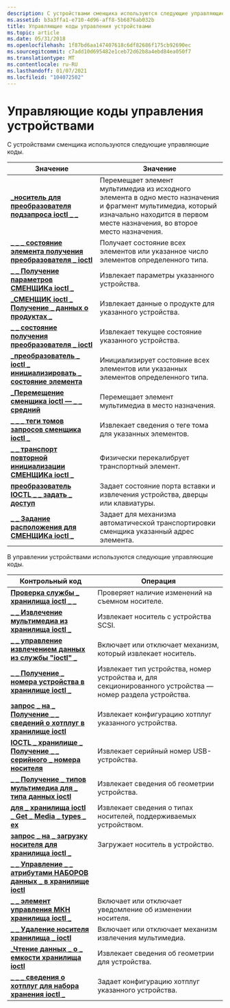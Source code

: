 ```yaml
---
description: С устройствами сменщика используются следующие управляющие коды.
ms.assetid: b3a3ffa1-e710-4d96-aff8-5b6876ab032b
title: Управляющие коды управления устройствами
ms.topic: article
ms.date: 05/31/2018
ms.openlocfilehash: 1f87bd6aa147407618c6df82686f175cb92690ec
ms.sourcegitcommit: c7add10d695482e1ceb72d62b8a4ebd84ea050f7
ms.translationtype: MT
ms.contentlocale: ru-RU
ms.lasthandoff: 01/07/2021
ms.locfileid: "104072502"
---
```

# <a name="device-management-control-codes"></a>Управляющие коды управления устройствами

С устройствами сменщика используются следующие управляющие коды.



| Значение                                                                                          | Значение                                                                                                                                              |
|------------------------------------------------------------------------------------------------|------------------------------------------------------------------------------------------------------------------------------------------------------|
| [**\_носитель для преобразователя подзапроса ioctl \_ \_**](/windows/desktop/api/WinIoCtl/ni-winioctl-ioctl_changer_exchange_medium)                      | Перемещает элемент мультимедиа из исходного элемента в одно место назначения и фрагмент мультимедиа, который изначально находится в первом месте назначения, во второе место назначения. |
| [**\_ \_ \_ состояние элемента получения преобразователя \_ ioctl**](/windows/desktop/api/WinIoCtl/ni-winioctl-ioctl_changer_get_element_status)               | Получает состояние всех элементов или указанное число элементов определенного типа.                                                         |
| [**\_ \_ Получение параметров СМЕНЩИКа ioctl \_**](/windows/desktop/api/WinIoCtl/ni-winioctl-ioctl_changer_get_parameters)                        | Извлекает параметры указанного устройства.                                                                                                    |
| [**\_СМЕНЩИК ioctl \_ Получение \_ данных о продуктах \_**](/windows/desktop/api/WinIoCtl/ni-winioctl-ioctl_changer_get_product_data)                   | Извлекает данные о продукте для указанного устройства.                                                                                                 |
| [**\_ \_ состояние получения преобразователя \_ ioctl**](/windows/desktop/api/WinIoCtl/ni-winioctl-ioctl_changer_get_status)                                | Извлекает текущее состояние указанного устройства.                                                                                                |
| [**\_преобразователь \_ ioctl \_ инициализировать \_ состояние элемента**](/windows/desktop/api/WinIoCtl/ni-winioctl-ioctl_changer_initialize_element_status) | Инициализирует состояние всех элементов или указанных элементов определенного типа.                                                               |
| [**\_Перемещение сменщика ioctl — \_ \_ средний**](/windows/desktop/api/WinIoCtl/ni-winioctl-ioctl_changer_move_medium)                              | Перемещает элемент мультимедиа в место назначения.                                                                                                             |
| [**\_ \_ \_ теги томов запросов сменщика ioctl \_**](/windows/desktop/api/WinIoCtl/ni-winioctl-ioctl_changer_query_volume_tags)                 | Извлекает сведения о теге тома для указанных элементов.                                                                                     |
| [**\_ \_ транспорт повторной инициализации СМЕНЩИКа ioctl \_**](/windows/desktop/api/WinIoCtl/ni-winioctl-ioctl_changer_reinitialize_transport)        | Физически перекалибрует транспортный элемент.                                                                                                         |
| [**преобразователь IOCTL \_ \_ задать \_ доступ**](/windows/desktop/api/WinIoCtl/ni-winioctl-ioctl_changer_set_access)                                | Задает состояние порта вставки и извлечения устройства, дверцы или клавиатуры.                                                                                   |
| [**\_ \_ Задание расположения для СМЕНЩИКа ioctl \_**](/windows/desktop/api/WinIoCtl/ni-winioctl-ioctl_changer_set_position)                            | Задает для механизма автоматической транспортировки сменщика указанный адрес элемента.                                                                     |



 

В управлении устройствами используются следующие управляющие коды.



| Контрольный код                                                                                      | Операция                                                                                                    |
|---------------------------------------------------------------------------------------------------|--------------------------------------------------------------------------------------------------------------|
| [**Проверка службы \_ хранилища ioctl \_ \_**](/windows/desktop/api/WinIoCtl/ni-winioctl-ioctl_storage_check_verify)                               | Проверяет наличие изменений на съемном носителе.                                                               |
| [**\_ \_ Извлечение мультимедиа из хранилища ioctl \_**](/windows/desktop/api/WinIoCtl/ni-winioctl-ioctl_storage_eject_media)                                 | Извлекает носитель с устройства SCSI.                                                                             |
| [**\_ \_ управление извлечением данных из службы "ioctl" \_**](/windows/desktop/api/WinIoCtl/ni-winioctl-ioctl_storage_ejection_control)                       | Включает или отключает механизм, который извлекает носитель.                                                         |
| [**\_ \_ Получение \_ номера устройства в хранилище ioctl \_**](/windows/desktop/api/WinIoCtl/ni-winioctl-ioctl_storage_get_device_number)                    | Извлекает тип устройства, номер устройства и, для секционированного устройства — номер раздела устройства. |
| [**запрос \_ на \_ Получение \_ \_ сведений о хотплуг в хранилище ioctl**](/windows/desktop/api/WinIoCtl/ni-winioctl-ioctl_storage_get_hotplug_info)                      | Извлекает конфигурацию хотплуг указанного устройства.                                                 |
| [**IOCTL \_ хранилище \_ Получение \_ \_ серийного \_ номера носителя**](/windows/desktop/api/WinIoCtl/ni-winioctl-ioctl_storage_get_media_serial_number)       | Извлекает серийный номер USB-устройства.                                                                 |
| [**\_ \_ Получение \_ типов мультимедиа для \_ типа данных ioctl**](/windows/desktop/api/WinIoCtl/ni-winioctl-ioctl_storage_get_media_types)                        | Извлекает сведения об геометрии устройства.                                                            |
| [**для \_ хранилища ioctl \_ Get \_ Media \_ types \_ ex**](/windows/desktop/api/WinIoCtl/ni-winioctl-ioctl_storage_get_media_types_ex)                 | Извлекает сведения о типах носителей, поддерживаемых устройством.                                        |
| [**запрос \_ на \_ загрузку носителя для хранилища ioctl \_**](/windows/desktop/api/WinIoCtl/ni-winioctl-ioctl_storage_load_media)                                   | Загружает носитель в устройство.                                                                                   |
| [**\_ \_ Управление \_ \_ атрибутами НАБОРОВ данных \_ в хранилище ioctl**](/windows/desktop/api/WinIoCtl/ni-winioctl-ioctl_storage_manage_data_set_attributes) |                                                                                                              |
| [**\_ \_ элемент управления МКН хранилища ioctl \_**](/windows/desktop/api/WinIoCtl/ni-winioctl-ioctl_storage_mcn_control)                                 | Включает или отключает уведомление об изменении носителя.                                                               |
| [**\_ \_ Удаление носителя хранилища \_ ioctl**](/windows/desktop/api/WinIoCtl/ni-winioctl-ioctl_storage_media_removal)                             | Включает или отключает механизм извлечения мультимедиа.                                                               |
| [**\_Чтение данных \_ о \_ емкости хранилища ioctl**](/windows/desktop/api/WinIoCtl/ni-winioctl-ioctl_storage_read_capacity)                             | Извлекает сведения об геометрии для устройства.                                                           |
| [**\_ \_ \_ сведения о хотплуг для набора хранения ioctl \_**](/windows/desktop/api/WinIoCtl/ni-winioctl-ioctl_storage_set_hotplug_info)                      | Задает конфигурацию хотплуг указанного устройства.                                                      |



 

 

 



